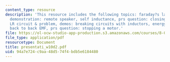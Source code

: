 ```yaml
---
content_type: resource
description: 'This resource includes the following topics: faraday?s law mutual inductance,
  demonstration: remote speaker, self inductance, prs question: closing a switch;
  LR circuit & problem, demos: breaking circuits with inductors, energy in inductor,
  back to back EMF, prs question: stopping a motor.'
file: https://ol-ocw-studio-app-production.s3.amazonaws.com/courses/8-02-physics-ii-electricity-and-magnetism-spring-2007/94a7e724c9aa48d574f4bdb5e6184480_presentati_w10d2.pdf
file_type: application/pdf
resourcetype: Document
title: presentati_w10d2.pdf
uid: 94a7e724-c9aa-48d5-74f4-bdb5e6184480
---
```

